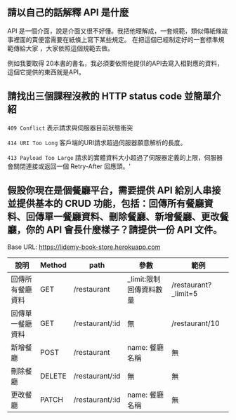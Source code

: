 ## 請以自己的話解釋 API 是什麼
API 是一個介面，說是介面又很不好懂。我把他理解成，一套規範，類似傳紙條故事裡面的賣便當需要在紙條上寫下某些規定。
在把這個已經制定好的一套標準規範傳給大家 ，大家依照這個規範去做。

例如我要取得 20本書的書名，我必須要依照他提供的API去寫入相對應的資料，這個它提供的東西就是API。


## 請找出三個課程沒教的 HTTP status code 並簡單介紹
`409 Conflict`
表示請求與伺服器目前狀態衝突

`414 URI Too Long`
客戶端的URI請求超過伺服器願意解析的長度。


`413 Payload Too Large`
請求的實體資料大小超過了伺服器定義的上限，伺服器會關閉連接或返回一個 Retry-After 回應頭。'

## 假設你現在是個餐廳平台，需要提供 API 給別人串接並提供基本的 CRUD 功能，包括：回傳所有餐廳資料、回傳單一餐廳資料、刪除餐廳、新增餐廳、更改餐廳，你的 API 會長什麼樣子？請提供一份 API 文件。


Base URL: https://lidemy-book-store.herokuapp.com

| 說明     | Method | path       | 參數                  | 範例            |
|--------  |--------|------------|----------------------|----------------|
| 回傳所有餐廳資料 | GET    | /restaurant     | _limit:限制回傳資料數量           | /restaurant?_limit=5 |
| 回傳單一餐廳資料 | GET    | /restaurant/:id | 無                    | /restaurant/10      |
| 新增餐廳   | POST   | /restaurant     | name: 餐廳名稱 | 無              |
| 刪除餐廳   | DELETE   | /restaurant/:id     | 無 | 無              |
| 更改餐廳   | PATCH   | /restaurant/:id     | name: 餐廳名稱 | 無              |
